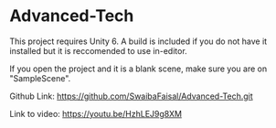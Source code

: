 # Advanced-Tech
This project requires Unity 6. A build is included if you do not have it installed but it is reccomended to use in-editor.

If you open the project and it is a blank scene, make sure you are on "SampleScene".

Github Link: https://github.com/SwaibaFaisal/Advanced-Tech.git

Link to video: https://youtu.be/HzhLEJ9g8XM

